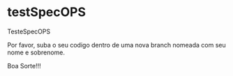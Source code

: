 # testSpecOPS
TesteSpecOPS

Por favor, suba o seu codigo dentro de uma nova branch nomeada com seu nome e sobrenome. 

Boa Sorte!!!
